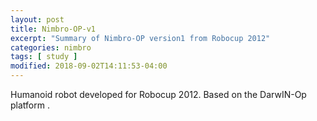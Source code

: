 ```yaml
---
layout: post
title: Nimbro-OP-v1
excerpt: "Summary of Nimbro-OP version1 from Robocup 2012"
categories: nimbro
tags: [ study ]
modified: 2018-09-02T14:11:53-04:00
---
```


Humanoid robot developed for Robocup 2012. Based on the DarwIN-Op platform .
